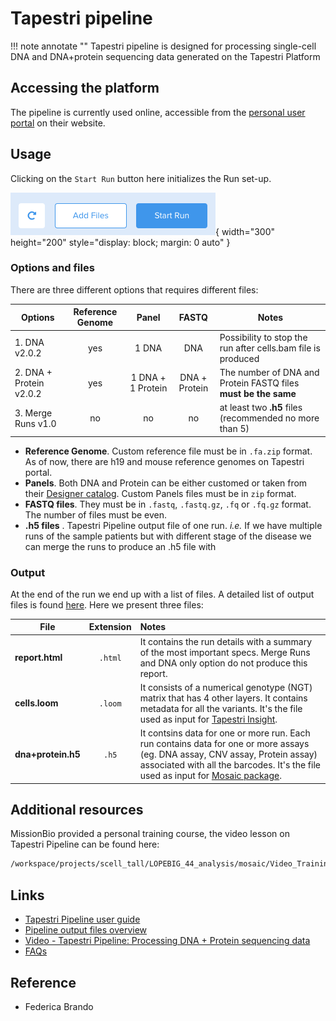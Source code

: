 # Tapestri pipeline

!!! note annotate ""
    Tapestri pipeline is designed for processing single-cell DNA and DNA+protein sequencing data generated on the Tapestri Platform

## Accessing the platform

The pipeline is currently used online, accessible from the [personal user portal](https://portal.missionbio.com/) on their website.

## Usage

Clicking on the `Start Run` button here initializes the Run set-up.

![buttons to upload or start run](../../../assets/images/MissionBio-Start_Run.png#center){ width="300" height="200" style="display: block; margin: 0 auto" }

### Options and files

There are three different options that requires different files:

|Options   | Reference Genome | Panel | FASTQ | Notes |
|---------|:-----------------:|:--------:|:-------:|--------|
|1. DNA v2.0.2|yes|1 DNA| DNA | Possibility to stop the run after cells.bam file is produced
|2. DNA + Protein v2.0.2|yes|1 DNA + 1 Protein| DNA + Protein| The number of DNA and Protein FASTQ files **must be the same**|
|3. Merge Runs v1.0 |no|no|no| at least two **.h5** files (recommended no more than 5)|

- **Reference Genome**. Custom reference file must be in `.fa.zip` format. As of now, there are h19 and mouse reference genomes on Tapestri portal.
- **Panels**. Both DNA and Protein can be either customed or taken from their [Designer catalog](https://designer.missionbio.com/catalog-panels). Custom Panels files must be in `zip` format.
- **FASTQ files**. They must be in `.fastq`, `.fastq.gz`, `.fq` or `.fq.gz` format. The number of files must be even.
- **.h5 files** . Tapestri Pipeline output file of one run. *i.e.* If we have multiple runs of the sample patients but with different stage of the disease we can merge the runs to produce an .h5 file with

### Output

At the end of the run we end up with a list of files. A detailed list of output files is found [here](Tapestri_pipeline.md#links). Here we present three files:

|File   | Extension | Notes |
|---------|:-----------------:|:--------|
|**report.html**|`.html`| It contains the run details with a summary of the most important specs. Merge Runs and DNA only option do not produce this report.
|**cells.loom** |`.loom`| It consists of a numerical genotype (NGT) matrix that has 4 other layers. It contains metadata for all the variants. It's the file used as input for [Tapestri Insight](Tapestri_insight.md).
|**dna+protein.h5** |`.h5`| It contsins data for one or more run. Each run contains data for one or more assays (eg. DNA assay, CNV assay, Protein assay) associated with all the barcodes. It's the file used as input for [Mosaic package](Mosaic.md).

## Additional resources

MissionBio provided a personal training course, the video lesson on Tapestri Pipeline can be found here:

```sh
/workspace/projects/scell_tall/LOPEBIG_44_analysis/mosaic/Video_Trainings/MissionBio-1-TapestriPipeline.mp4
```

## Links

- [Tapestri Pipeline user guide](https://support.missionbio.com/hc/en-us/articles/360055980994-Tapestri-Pipeline-User-Guide)
- [Pipeline output files overview](https://support.missionbio.com/hc/en-us/articles/360045939853-Pipeline-output-files-overview)
- [Video - Tapestri Pipeline: Processing DNA + Protein sequencing data](https://support.missionbio.com/hc/en-us/articles/1500008569581-Tapestri-Pipeline-Processing-DNA-Protein-sequencing-data)
- [FAQs](https://support.missionbio.com/hc/en-us/sections/360006996673-FAQs)

## Reference

- Federica Brando
